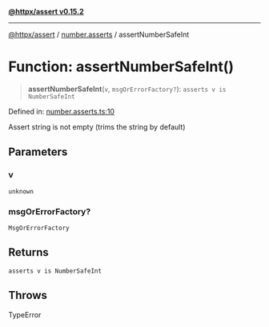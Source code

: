[**@httpx/assert v0.15.2**](../../README.md)

***

[@httpx/assert](../../README.md) / [number.asserts](../README.md) / assertNumberSafeInt

# Function: assertNumberSafeInt()

> **assertNumberSafeInt**(`v`, `msgOrErrorFactory?`): `asserts v is NumberSafeInt`

Defined in: [number.asserts.ts:10](https://github.com/belgattitude/httpx/blob/b6bd279cf69f2d17f3ec46e9618a31cb72744279/packages/assert/src/number.asserts.ts#L10)

Assert string is not empty (trims the string by default)

## Parameters

### v

`unknown`

### msgOrErrorFactory?

`MsgOrErrorFactory`

## Returns

`asserts v is NumberSafeInt`

## Throws

TypeError
